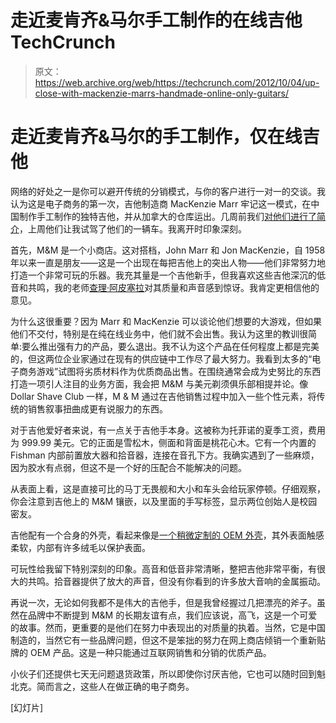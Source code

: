 # 走近麦肯齐&马尔手工制作的在线吉他 TechCrunch

> 原文：<https://web.archive.org/web/https://techcrunch.com/2012/10/04/up-close-with-mackenzie-marrs-handmade-online-only-guitars/>

# 走近麦肯齐&马尔的手工制作，仅在线吉他

网络的好处之一是你可以避开传统的分销模式，与你的客户进行一对一的交谈。我认为这是电子商务的第一次，吉他制造商 MacKenzie Marr 牢记这一模式，在中国制作手工制作的独特吉他，并从加拿大的仓库运出。几周前我们[对他们进行了简介](https://web.archive.org/web/20221007092351/https://beta.techcrunch.com/2012/08/09/mackenzie-marr-bring-guitar-making-into-the-21st-century/)，上周他们让我试驾了他们的一辆车。我离开时印象深刻。

首先，M&M 是一个小商店。这对搭档，John Marr 和 Jon MacKenzie，自 1958 年以来一直是朋友——这是一个出现在每把吉他上的突出人物——他们非常努力地打造一个非常可玩的乐器。我充其量是一个吉他新手，但我喜欢这些吉他深沉的低音和共鸣，我的老师[查理·阿皮塞拉](https://web.archive.org/web/20221007092351/http://www.ironcityjazz.com/)对其质量和声音感到惊讶。我肯定更相信他的意见。

为什么这很重要？因为 Marr 和 MacKenzie 可以谈论他们想要的大游戏，但如果他们不交付，特别是在纯在线业务中，他们就不会出售。我认为这里的教训很简单:要么推出强有力的产品，要么退出。我不认为这个产品在任何程度上都是完美的，但这两位企业家通过在现有的供应链中工作尽了最大努力。我看到太多的“电子商务游戏”试图将劣质材料作为优质商品出售。在围绕通常会成为史努比的东西打造一项引人注目的业务方面，我会把 M&M 与美元剃须俱乐部相提并论。像 Dollar Shave Club 一样，M & M 通过在吉他销售过程中加入一些个性元素，将传统的销售叙事扭曲成更有说服力的东西。

对于吉他爱好者来说，有一点关于吉他手本身。这被称为托菲诺的夏季工资，费用为 999.99 美元。它的正面是雪松木，侧面和背面是桃花心木。它有一个内置的 Fishman 内部前置放大器和拾音器，连接在音孔下方。我确实遇到了一些麻烦，因为胶水有点弱，但这不是一个好的压配合不能解决的问题。

从表面上看，这是直接可比的马丁无畏舰和大小和车头会给玩家停顿。仔细观察，你会注意到吉他上的 M&M 镶嵌，以及里面的手写标签，显示两位创始人是校园密友。

吉他配有一个合身的外壳，看起来像是[一个稍微定制的 OEM 外壳](https://web.archive.org/web/20221007092351/http://www.amazon.com/gp/product/B001FB5Z44/ref=oh_details_o03_s00_i00)，其外表面触感柔软，内部有许多绒毛以保护表面。

可玩性给我留下特别深刻的印象。高音和低音非常清晰，整把吉他非常平衡，有很大的共鸣。拾音器提供了放大的声音，但没有你看到的许多放大音响的金属振动。

再说一次，无论如何我都不是伟大的吉他手，但是我曾经握过几把漂亮的斧子。虽然在品牌中不断提到 M&M 的长期友谊有点，我们应该说，高飞，这是一个可爱的故事。然而，更重要的是他们在努力中表现出的对质量的执着。当然，它是中国制造的，当然它有一些品牌问题，但这不是笨拙的努力在网上商店倾销一个重新贴牌的 OEM 产品。这是一种只能通过互联网销售和分销的优质产品。

小伙子们还提供七天无问题退货政策，所以即使你讨厌吉他，它也可以随时回到魁北克。简而言之，这些人在做正确的电子商务。

[幻灯片]